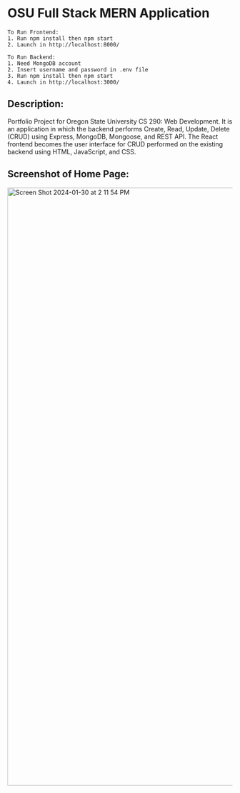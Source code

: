 # OSU Full Stack MERN Application

```
To Run Frontend:
1. Run npm install then npm start
2. Launch in http://localhost:8000/

To Run Backend:
1. Need MongoDB account
2. Insert username and password in .env file
3. Run npm install then npm start
4. Launch in http://localhost:3000/
```

## Description:
Portfolio Project for Oregon State University CS 290: Web Development. It is an application in which the backend performs Create, Read, Update, Delete (CRUD) using Express, MongoDB, Mongoose, and REST API. The React frontend becomes the user interface for CRUD performed on the existing backend using HTML, JavaScript, and CSS.

## Screenshot of Home Page:
<img width="1339" alt="Screen Shot 2024-01-30 at 2 11 54 PM" src="https://github.com/nguyquyn/OSU-CS-290-Portfolio-Project/assets/91487679/c6f48abc-f4c1-4673-a0b7-6d2852b9d3bd">

